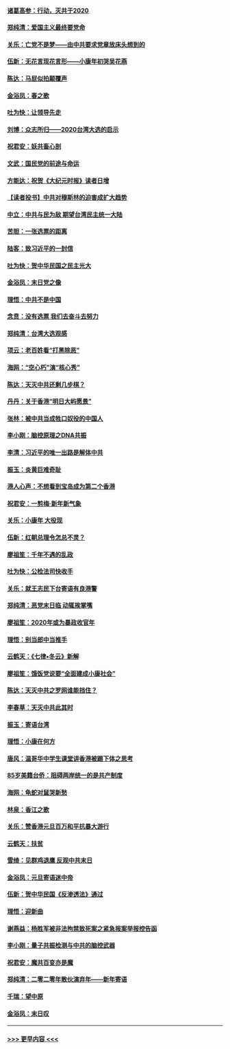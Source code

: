 #### [诸葛高参：行动，灭共于2020](../pages/nsc993/n11804120.md?t=01191431) 
#### [郑纯清：爱国主义最终要党命](../pages/nsc993/n11802197.md?t=01191431) 
#### [关乐：亡党不是梦——由中共要求党章放床头想到的](../pages/nsc993/n11802156.md?t=01191431) 
#### [伍新：无花言现花言形——小康年初哭吴花燕](../pages/nsc993/n11800044.md?t=01191431) 
#### [陈达：马屁似拍颠覆声](../pages/nsc993/n11800010.md?t=01191431) 
#### [金浴凤：春之歌](../pages/nsc993/n11797687.md?t=01191431) 
#### [吐为快：让领导先走](../pages/nsc993/n11797512.md?t=01191431) 
#### [刘博：众志所归——2020台湾大选的启示](../pages/nsc993/n11796878.md?t=01191431) 
#### [祝君安：妖共畜心剖](../pages/nsc993/n11794273.md?t=01191431) 
#### [文武：国民党的前途与命运](../pages/nsc993/n11794198.md?t=01191431) 
#### [方能达：祝贺《大纪元时报》读者日增](../pages/nsc993/n11793807.md?t=01191431) 
#### [【读者投书】中共对穆斯林的迫害成扩大趋势](../pages/nsc993/n11791371.md?t=01191431) 
#### [中立：中共与民为敌 期望台湾民主统一大陆](../pages/nsc993/n11790392.md?t=01191431) 
#### [苦胆：一张选票的距离](../pages/nsc993/n11788914.md?t=01191431) 
#### [陆客：致习近平的一封信](../pages/nsc993/n11788867.md?t=01191431) 
#### [吐为快：贺中华民国之民主光大](../pages/nsc993/n11788618.md?t=01191431) 
#### [金浴凤：末日党之像](../pages/nsc993/n11787475.md?t=01191431) 
#### [理悟：中共不是中国](../pages/nsc993/n11787463.md?t=01191431) 
#### [念贲：没有选票  我们去奋斗去努力](../pages/nsc993/n11787398.md?t=01191431) 
#### [郑纯清：台湾大选观感](../pages/nsc993/n11786210.md?t=01191431) 
#### [项云：老百姓看“打黑除恶”](../pages/nsc993/n11785398.md?t=01191431) 
#### [海网：“空心朽”演“核心秀”](../pages/nsc993/n11783874.md?t=01191431) 
#### [陈达：天灭中共还剩几步棋？](../pages/nsc993/n11783719.md?t=01191431) 
#### [丹丹：关于香港“明日大屿愿景”](../pages/nsc993/n11783273.md?t=01191431) 
#### [张林：被中共当成牲口奴役的中国人](../pages/nsc993/n11782397.md?t=01191431) 
#### [李小刚：脑控原理之DNA共振](../pages/nsc993/n11780962.md?t=01191431) 
#### [李清：习近平的唯一出路是解体中共](../pages/nsc993/n11780866.md?t=01191431) 
#### [振玉：炎黄巨难奇耻](../pages/nsc993/n11779632.md?t=01191431) 
#### [港人心声：不想看到宝岛成为第二个香港](../pages/nsc993/n11778817.md?t=01191431) 
#### [祝君安：一剪梅‧新年新气象](../pages/nsc993/n11776340.md?t=01191431) 
#### [关乐：小康年 大役现](../pages/nsc993/n11774213.md?t=01191431) 
#### [伍新：红朝总理令怎总不灵？](../pages/nsc993/n11770813.md?t=01191431) 
#### [廖祖笙：千年不遇的乱政](../pages/nsc993/n11770373.md?t=01191431) 
#### [吐为快：公检法司快收手](../pages/nsc993/n11770359.md?t=01191431) 
#### [关乐：就王志民下台寄语有良港警](../pages/nsc993/n11769903.md?t=01191431) 
#### [郑纯清：恶党末日临 动辄挨掌嘴](../pages/nsc993/n11769356.md?t=01191431) 
#### [廖祖笙：2020年或为暴政收官年](../pages/nsc993/n11768216.md?t=01191431) 
#### [理悟：别当郎中当推手](../pages/nsc993/n11768243.md?t=01191431) 
#### [云鹤天：《七律▪冬云》新解](../pages/nsc993/n11768204.md?t=01191431) 
#### [廖祖笙：饿饭党说要“全面建成小康社会”](../pages/nsc993/n11767482.md?t=01191431) 
#### [陈达：天灭中共之罗网谁能挡住？](../pages/nsc993/n11767465.md?t=01191431) 
#### [李春草：天灭中共此其时](../pages/nsc993/n11767452.md?t=01191431) 
#### [振玉：寄语台湾](../pages/nsc993/n11767432.md?t=01191431) 
#### [理悟：小康在何方](../pages/nsc993/n11767394.md?t=01191431) 
#### [唐风：温哥华中学生课堂讲香港被踢下体之思考](../pages/nsc993/n11766848.md?t=01191431) 
#### [85岁美籍台侨：阻碍两岸统一的是共产制度](../pages/nsc993/n11765043.md?t=01191431) 
#### [海网：龟蛇对鼠哭新愁](../pages/nsc993/n11764895.md?t=01191431) 
#### [林泉：香江之歌](../pages/nsc993/n11764415.md?t=01191431) 
#### [关乐：赞香港元旦百万和平抗暴大游行](../pages/nsc993/n11764382.md?t=01191431) 
#### [云鹤天：扶贫](../pages/nsc993/n11764245.md?t=01191431) 
#### [雪绮：见群鸡退鹰  反观中共末日](../pages/nsc993/n11762112.md?t=01191431) 
#### [金浴凤：元旦寄语迷中帝](../pages/nsc993/n11761788.md?t=01191431) 
#### [伍新：贺中华民国《反渗透法》通过](../pages/nsc993/n11761994.md?t=01191431) 
#### [理悟：迎新曲](../pages/nsc993/n11761152.md?t=01191431) 
#### [谢燕益：杨胜军被非法拘禁致死案之紧急报案举报控告函](../pages/nsc993/n11756134.md?t=01191431) 
#### [李小刚：量子共振检测与中共的脑控武器](../pages/nsc993/n11754518.md?t=01191431) 
#### [祝君安：魔共百变亦是魔](../pages/nsc993/n11754469.md?t=01191431) 
#### [郑纯清：二零二零年散伙演弃年——新年寄语](../pages/nsc993/n11754195.md?t=01191431) 
#### [千瑞：望中原](../pages/nsc993/n11754159.md?t=01191431) 
#### [金浴凤：末日叹](../pages/nsc993/n11752359.md?t=01191431) 

----
#### [ >>> 更早内容 <<< ](../indexes/nsc993-earlier.md)
